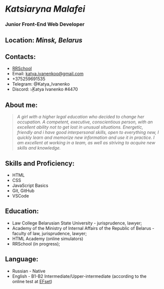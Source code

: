  
# *Katsiaryna Malafei*
### Junior Front-End Web Developer

## **Location:** *Minsk, Belarus*

## **Contacts:**
* [RRSchool](https://app.rs.school/cv/10256710-bbb4-4519-8d11-74e468a94da1)
* Email: katya.ivanenkoo@gmail.com
* +375259691535
* Telegram: @Katya_Ivanenko
* Discord: ๖ۣۜKatya Ivanenko #4470

## **About me:**
>*A girl with a higher legal education who decided to change her occupation. A competent, executive, conscientious person, with an excellent ability not to get lost in unusual situations. Energetic, friendly and i have good interpersonal skills, open to everything new, I quickly learn and memorize new information and use it in practice. I am excellent at working in a team, as well as striving to acquire new skills and knowledge.*

## **Skills and Proficiency:**
* HTML
* CSS
* JavaScript Basics
* Git, GitHub
* VSCode 

## **Education:**
* Law College Belarusian State University - jurisprudence, lawyer;
* Academy of the Ministry of Internal Affairs of the Republic of Belarus - faculty of law, jurisprudence, lawyer;
* HTML Academy (online simulators)
* RRSchool (in progress);

## **Language:**
* Russian - Native
* English - B1-B2 Intermediate/Upper-intermediate (according to the online test at [EFset](https://www.efset.org))
